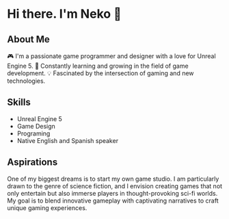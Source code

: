 # Hi there. I'm Neko 👋

## About Me
🎮 I'm a passionate game programmer and designer with a love for Unreal Engine 5.
🌱 Constantly learning and growing in the field of game development.
💡 Fascinated by the intersection of gaming and new technologies.

## Skills
- Unreal Engine 5
- Game Design
- Programing
- Native English and Spanish speaker

## Aspirations
One of my biggest dreams is to start my own game studio. I am particularly drawn to the genre of science fiction, and I envision creating games that not only entertain but also immerse players in thought-provoking sci-fi worlds. My goal is to blend innovative gameplay with captivating narratives to craft unique gaming experiences.  
